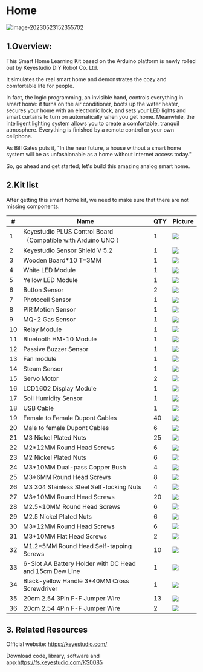 

# Home

![image-20230523152355702](arduino/media/image-20230523152355702.png)


## 1.Overview:

This Smart Home Learning Kit based on the Arduino platform is newly rolled out by Keyestudio DIY Robot Co. Ltd.

It simulates the real smart home and demonstrates the cozy and comfortable life for people.

In fact, the logic programming, an invisible hand, controls everything in smart home: it turns on the air conditioner, boots up the water heater, secures your home with an electronic lock, and sets your LED lights and smart curtains to turn on automatically when you get home. Meanwhile, the intelligent lighting system allows you to create a comfortable, tranquil atmosphere. Everything is finished by a remote control or your own cellphone.

As Bill Gates puts it, "In the near future, a house without a smart home system will be as unfashionable as a home without Internet access today."

So, go ahead and get started; let's build this amazing analog smart home.




## 2.Kit list

After getting this smart home kit, we need to make sure that there are not missing components.

| # | Name                                                           | QTY | Picture                                          |
|----|----------------------------------------------------------------|-----|--------------------------------------------------|
| 1  | Keyestudio PLUS Control Board （Compatible with Arduino UNO ） | 1   | ![](arduino/media/9ce82804e9d9c1b9ba2483e899cf4253.jpeg) |
| 2  | Keyestudio Sensor Shield V 5.2                                 | 1   | ![](arduino/media/ae39c51d16d81c8005b51264f24786f8.jpeg) |
| 3  | Wooden Board*10 T=3MM                                          | 1   | ![](arduino/media/823aeef235ae42027a2f815991858331.png)  |
| 4  | White LED Module                                               | 1   | ![](arduino/media/9cad01dce5c196317f665e6115b44c86.jpeg) |
| 5  | Yellow LED Module                                              | 1   | ![](arduino/media/c330317970c9594d8baed73ee43106e6.jpeg) |
| 6  | Button Sensor                                                  | 2   | ![](arduino/media/197566fe08fddc5ed5686e9e9084d4b9.jpeg) |
| 7  | Photocell Sensor                                               | 1   | ![](arduino/media/7950acf19912aabfb83928eb3459cc2c.jpeg) |
| 8  | PIR Motion Sensor                                              | 1   | ![](arduino/media/3ced83ccadf7d3ef5783ddb224cf3e4d.jpeg) |
| 9  | MQ-2 Gas Sensor                                                | 1   | ![](arduino/media/fed3dd9e2581a73519bfad27b4f3a533.png)  |
| 10 | Relay Module                                                   | 1   | ![](arduino/media/484b144bc1b0d88b30d6b04df7918b04.jpeg) |
| 11 | Bluetooth HM-10 Module                                         | 1   | ![](arduino/media/5d8c20e6c260da18d8455044036ef705.png)  |
| 12 | Passive Buzzer Sensor                                          | 1   | ![](arduino/media/73d052659c19eb9abbf9ed63261d22c0.jpeg) |
| 13 | Fan module                                                     | 1   | ![](arduino/media/54cdb977922bf3a61bf00d3b6468e403.jpeg) |
| 14 | Steam Sensor                                                   | 1   | ![](arduino/media/9e74ad218abc3b7c7ddc669f26aa4b2b.jpeg) |
| 15 | Servo Motor                                                    | 2   | ![](arduino/media/baa044ee6e953a4c9834a0103b39bc3d.png)  |
| 16 | LCD1602 Display Module                                         | 1   | ![](arduino/media/ab1818942731c6e822a574ba5c0df31e.jpeg) |
| 17 | Soil Humidity Sensor                                           | 1   | ![](arduino/media/4fc308a59339d9178ffa2f3254b55ecd.jpeg) |
| 18 | USB Cable                                                      | 1   | ![](arduino/media/3e0a72e3120949058f77981f45b95607.jpeg) |
| 19 | Female to Female Dupont Cables                                 | 40  | ![](arduino/media/538e49ca56dcd48e781494272568d932.png)  |
| 20 | Male to female Dupont Cables                                   | 6   | ![](arduino/media/67ffb375f996d3e16f77a31a510ff00c.png)  |
| 21 | M3 Nickel Plated Nuts                                          | 25  | ![](arduino/media/40828578b370119a7a5c40dcc412f9c6.png)  |
| 22 | M2*12MM Round Head Screws                                      | 6   | ![](arduino/media/90f262e52991756983f29416b65889de.png)  |
| 23 | M2 Nickel Plated Nuts                                          | 6   | ![](arduino/media/40828578b370119a7a5c40dcc412f9c6.png)  |
| 24 | M3*10MM Dual-pass  Copper Bush                                 | 4   | ![](arduino/media/4f371e1be3fb1cf7b6b81e44ecc35da0.png)  |
| 25 | M3*6MM Round Head Screws                                       | 8   | ![](arduino/media/90f262e52991756983f29416b65889de.png)  |
| 26 | M3 304 Stainless Steel Self-locking Nuts                       | 4   | ![](arduino/media/df88853394ecb10e544d9d29c7334ebb.png)  |
| 27 | M3*10MM Round Head Screws                                      | 20  | ![](arduino/media/90f262e52991756983f29416b65889de.png)  |
| 28 | M2.5*10MM Round Head Screws                                    | 6   | ![](arduino/media/90f262e52991756983f29416b65889de.png)  |
| 29 | M2.5 Nickel Plated Nuts                                        | 6   | ![](arduino/media/40828578b370119a7a5c40dcc412f9c6.png)  |
| 30 | M3*12MM Round Head Screws                                      | 6   | ![](arduino/media/90f262e52991756983f29416b65889de.png)  |
| 31 | M3*10MM Flat Head Screws                                       | 2   | ![](arduino/media/0abb3effc9ca8c8444126b00488ff853.png)  |
| 32 | M1.2*5MM Round Head Self-tapping Screws                        | 10  | ![](arduino/media/597b6fa488e5a15e1f434a9cc0e7c236.png)  |
| 33 | 6-Slot AA Battery Holder with DC Head and 15cm Dew Line        | 1   | ![](arduino/media/5caae57a78e083f7a2d4cb3c31651236.png)  |
| 34 | Black-yellow  Handle 3*40MM Cross Screwdriver                  | 1   | ![](arduino/media/635b8724dc3e7a27f940b3953ed4536d.jpeg) |
| 35 | 20cm 2.54 3Pin F-F Jumper Wire                                 | 13  | ![](arduino/media/bad041b053825940869213d9f431ef96.png)  |
| 36 | 20cm 2.54 4Pin F-F Jumper Wire                                 | 2   | ![](arduino/media/114620893ecf24b61152fe3e8b7d3e0f.jpeg) |  


## 3. Related Resources

Official website: <https://keyestudio.com/>


Download code, library, software and app:<https://fs.keyestudio.com/KS0085>